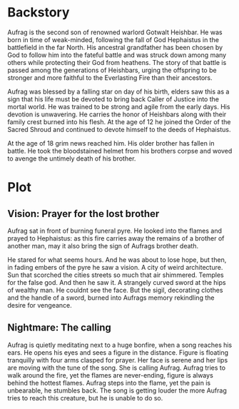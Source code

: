 # Backstory

Aufrag is the second son of renowned warlord Gotwalt Heishbar. He was born in
time of weak-minded, following the fall of God Hephaistus in the battlefield in
the far North. His ancestral grandfather has been chosen by God to follow him
into the fateful battle and was struck down among many others while protecting
their God from heathens. The story of that battle is passed among the
generations of Heishbars, urging the offspring to be stronger and more faithful
to the Everlasting Fire than their ancestors.

Aufrag was blessed by a falling star on day of his birth, elders saw this as a
sign that his life must be devoted to bring back Caller of Justice into the
mortal world. He was trained to be strong and agile from the early days. His
devotion is unwavering. He carries the honor of Heishbars along with their
family crest burned into his flesh. At the age of 12 he joined the Order of the
Sacred Shroud and continued to devote himself to the deeds of Hephaistus.

At the age of 18 grim news reached him. His older brother has fallen in battle.
He took the bloodstained helmet from his brothers corpse and woved to avenge
the untimely death of his brother.

# Plot

## Vision: Prayer for the lost brother

Aufrag sat in front of burning funeral pyre. He looked into the flames and
prayed to Hephaistus: as this fire carries away the remains of a brother of
another man, may it also bring the sign of Aufrags brother death.

He stared for what seems hours. And he was about to lose hope, but then, in
fading embers of the pyre he saw a vision.  A city of weird architecture. Sun
that scorched the cities streets so much that air shimmered. Temples for the
false god. And then he saw it. A strangely curved sword at the hips of wealthy
man. He couldnt see the face. But the sigil, decorating clothes and the handle
of a sword, burned into Aufrags memory rekindling the desire for vengeance.

## Nightmare: The calling

Aufrag is quietly meditating next to a huge bonfire, when a song reaches his
ears. He opens his eyes and sees a figure in the distance. Figure is floating
tranquilly with four arms clasped for prayer. Her face is serene and her lips
are moving with the tune of the song. She is calling Aufrag. Aufrag tries to
walk around the fire, yet the flames are never-ending, figure is always behind
the hottest flames. Aufrag steps into the flame, yet the pain is unbearable, he
stumbles back. The song is getting louder the more Aufrag tries to reach this
creature, but he is unable to do so.
